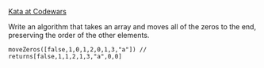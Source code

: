 [Kata at Codewars](https://www.codewars.com/kata/52597aa56021e91c93000cb0/javascript)

Write an algorithm that takes an array and moves all of the zeros to the end, preserving the order of the other elements.

```
moveZeros([false,1,0,1,2,0,1,3,"a"]) // returns[false,1,1,2,1,3,"a",0,0]
```
